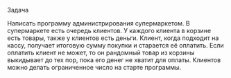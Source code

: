 Задача

Написать программу администрирования супермаркетом.
В супермаркете есть очередь клиентов.
У каждого клиента в корзине есть товары, также у клиентов есть деньги.
Клиент, когда подходит на кассу, получает итоговую сумму покупки и старается её оплатить. 
Если оплатить клиент не может, то он рандомный товар из корзины выкидывает до тех пор, пока его денег не хватит для оплаты. 
Клиентов можно делать ограниченное число на старте программы.

